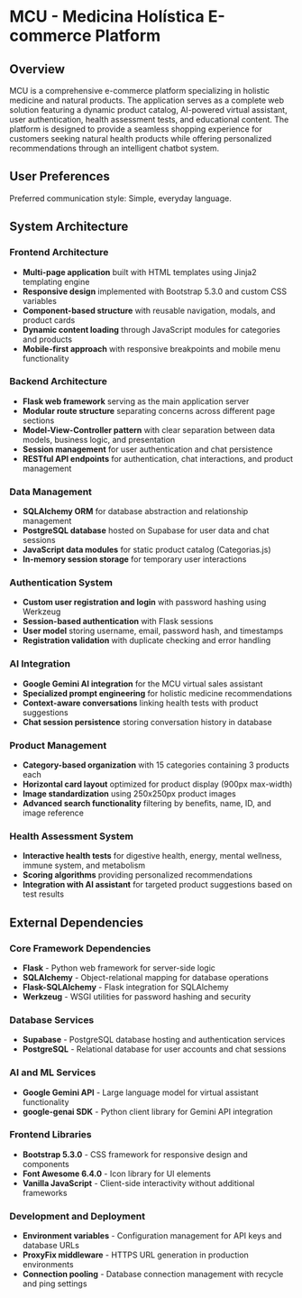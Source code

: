 # MCU - Medicina Holística E-commerce Platform

## Overview

MCU is a comprehensive e-commerce platform specializing in holistic medicine and natural products. The application serves as a complete web solution featuring a dynamic product catalog, AI-powered virtual assistant, user authentication, health assessment tests, and educational content. The platform is designed to provide a seamless shopping experience for customers seeking natural health products while offering personalized recommendations through an intelligent chatbot system.

## User Preferences

Preferred communication style: Simple, everyday language.

## System Architecture

### Frontend Architecture
- **Multi-page application** built with HTML templates using Jinja2 templating engine
- **Responsive design** implemented with Bootstrap 5.3.0 and custom CSS variables
- **Component-based structure** with reusable navigation, modals, and product cards
- **Dynamic content loading** through JavaScript modules for categories and products
- **Mobile-first approach** with responsive breakpoints and mobile menu functionality

### Backend Architecture
- **Flask web framework** serving as the main application server
- **Modular route structure** separating concerns across different page sections
- **Model-View-Controller pattern** with clear separation between data models, business logic, and presentation
- **Session management** for user authentication and chat persistence
- **RESTful API endpoints** for authentication, chat interactions, and product management

### Data Management
- **SQLAlchemy ORM** for database abstraction and relationship management
- **PostgreSQL database** hosted on Supabase for user data and chat sessions
- **JavaScript data modules** for static product catalog (Categorias.js)
- **In-memory session storage** for temporary user interactions

### Authentication System
- **Custom user registration and login** with password hashing using Werkzeug
- **Session-based authentication** with Flask sessions
- **User model** storing username, email, password hash, and timestamps
- **Registration validation** with duplicate checking and error handling

### AI Integration
- **Google Gemini AI integration** for the MCU virtual sales assistant
- **Specialized prompt engineering** for holistic medicine recommendations
- **Context-aware conversations** linking health tests with product suggestions
- **Chat session persistence** storing conversation history in database

### Product Management
- **Category-based organization** with 15 categories containing 3 products each
- **Horizontal card layout** optimized for product display (900px max-width)
- **Image standardization** using 250x250px product images
- **Advanced search functionality** filtering by benefits, name, ID, and image reference

### Health Assessment System
- **Interactive health tests** for digestive health, energy, mental wellness, immune system, and metabolism
- **Scoring algorithms** providing personalized recommendations
- **Integration with AI assistant** for targeted product suggestions based on test results

## External Dependencies

### Core Framework Dependencies
- **Flask** - Python web framework for server-side logic
- **SQLAlchemy** - Object-relational mapping for database operations
- **Flask-SQLAlchemy** - Flask integration for SQLAlchemy
- **Werkzeug** - WSGI utilities for password hashing and security

### Database Services
- **Supabase** - PostgreSQL database hosting and authentication services
- **PostgreSQL** - Relational database for user accounts and chat sessions

### AI and ML Services
- **Google Gemini API** - Large language model for virtual assistant functionality
- **google-genai SDK** - Python client library for Gemini API integration

### Frontend Libraries
- **Bootstrap 5.3.0** - CSS framework for responsive design and components
- **Font Awesome 6.4.0** - Icon library for UI elements
- **Vanilla JavaScript** - Client-side interactivity without additional frameworks

### Development and Deployment
- **Environment variables** - Configuration management for API keys and database URLs
- **ProxyFix middleware** - HTTPS URL generation in production environments
- **Connection pooling** - Database connection management with recycle and ping settings